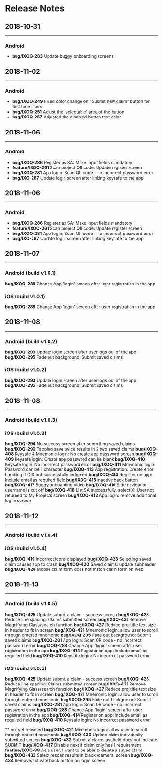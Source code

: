 # Release Notes

## 2018-10-31
***
### __Android__
- **bug/IXOQ-283** Update buggy onboarding screens

## 2018-11-02
***
### __Android__
- **bug/IXOQ-249** Fixed color change on "Submit new claim" button for first time users
- **bug/IXOQ-251** Adjust the 'selectable' area of the button
- **bug/IXOQ-257** Adjusted the disabled button text color

## 2018-11-06
***
### __Android__
- **bug/IXOQ-286** Register as SA: Make input fields mandatory
- **feature/IXOQ-261** Scan project QR code: Update register screen
- **bug/IXOQ-281** App login: Scan QR code - no incorrect password error
- **bug/IXO-287** Update login screen after linking keysafe to the app

## 2018-11-06
***
### __Android__
- **bug/IXOQ-286** Register as SA: Make input fields mandatory
- **feature/IXOQ-261** Scan project QR code: Update register screen
- **bug/IXOQ-281** App login: Scan QR code - no incorrect password error
- **bug/IXO-287** Update login screen after linking keysafe to the app

## 2018-11-07
***
### __Android__ (build v1.0.1)
**bug/IXOQ-288** Change App 'login' screen after user registration in the app
### __iOS__ (build v1.0.1)
**bug/IXOQ-288** Change App 'login' screen after user registration in the app

## 2018-11-08
***
### __Android__ (build v1.0.2)
**bug/IXOQ-293** Update login screen after user logs out of the app
**bug/IXOQ-295** Fade out background: Submit saved claims

### __iOS__ (build v1.0.2)
**bug/IXOQ-293** Update login screen after user logs out of the app
**bug/IXOQ-295** Fade out background: Submit saved claims

## 2018-11-08
***
### __Android__ (build v1.0.3)

### __iOS__ (build v1.0.3)
**bug/IXOQ-294** No success screen after submitting saved claims
**bug/IXOQ-296** Tapping save twice results in 2 two saved claims
**bug/IXOQ-408** Keysafe & Mnemonic login: No create app password screen
**bug/IXOQ-409** Keysafe login: Create app password can be blank
**bug/IXOQ-410** Keysafe login: No incorrect password error
**bug/IXOQ-411** Mnemonic login: Password can be 1 character
**bug/IXOQ-413** App registration: Create error handling if DID not successfully ledgered
**bug/IXOQ-414** Register on app: Include email as required field
**bug/IXOQ-415** Inactive back button
**bug/IXOQ-417** Buggy onboarding video
**bug/IXOQ-416** Side navigation: username is cut off
**bug/IXOQ-418** List SA successfully, select X: User not returned to My Projects screen
**bug/IXOQ-412** App login: remove additional log in screen

## 2018-11-12
***
### __Android__ (build v1.0.4)

### __iOS__ (build v1.0.4)
**bug/IXOQ-419** Incorrect icons displayed
**bug/IXOQ-423** Selecting saved claim causes app to crash
**bug/IXOQ-420** Saved claims: update subheader
**bug/IXOQ-424** Mobile claim form does not match claim form on web

## 2018-11-13
***
### __Android__ (build v1.0.5)
**bug/IXOQ-425** Update submit a claim - success screen
**bug/IXOQ-428** Reduce line spacing: Claims submitted screen
**bug/IXOQ-431** Remove Magnifying Glass/search function
**bug/IXOQ-427** Reduce proj title text size in header to fit in screen
**bug/IXOQ-421** Mnemonic login: allow user to scroll through entered mnemonic
**bug/IXOQ-295** Fade out background: Submit saved claims
**bug/IXOQ-281** App login: Scan QR code - no incorrect password error
**bug/IXOQ-288** Change App 'login' screen after user registration in the app
**bug/IXOQ-414** Register on app: Include email as required field
**bug/IXOQ-410** Keysafe login: No incorrect password error

### __iOS__ (build v1.0.5)
**bug/IXOQ-425** Update submit a claim - success screen
**bug/IXOQ-428** Reduce line spacing: Claims submitted screen
**bug/IXOQ-431** Remove Magnifying Glass/search function
**bug/IXOQ-427** Reduce proj title text size in header to fit in screen
**bug/IXOQ-421** Mnemonic login: allow user to scroll through entered mnemonic
**bug/IXOQ-295** Fade out background: Submit saved claims
**bug/IXOQ-281** App login: Scan QR code - no incorrect password error
**bug/IXOQ-288** Change App 'login' screen after user registration in the app
**bug/IXOQ-414** Register on app: Include email as required field
**bug/IXOQ-410** Keysafe login: No incorrect password error

** not yet released
**bug/IXOQ-421** Mnemonic login: allow user to scroll through entered mnemonic
**bug/IXOQ-430** Update claim individually submitted screen
**bug/IXOQ-432** Submit a claim: last field does not indicate SUBMIT
**bug/IXOQ-437** Disable next if claim only has 1 requirement
**feature/IXOQ-88** As a user, I want to be able to delete a saved claim.
**bug/IXOQ-433** Select rescan results in black (camera) screen
**bug/IXOQ-434** Remove/activate back button on login screen